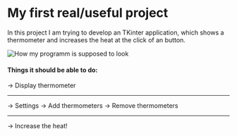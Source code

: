 # My first real/useful project

In this project I am trying to develop an TKinter application, which shows a thermometer and increases the heat at the click of an button.

![How my programm is supposed to look](https://st2.depositphotos.com/1216158/6711/v/450/depositphotos_67114415-stock-illustration-thermometer-colorful-graphics.jpg)

#### Things it should be able to do:
→ Display thermometer
____
→ Settings
    → Add thermometers
    → Remove thermometers
____
→ Increase the heat!
